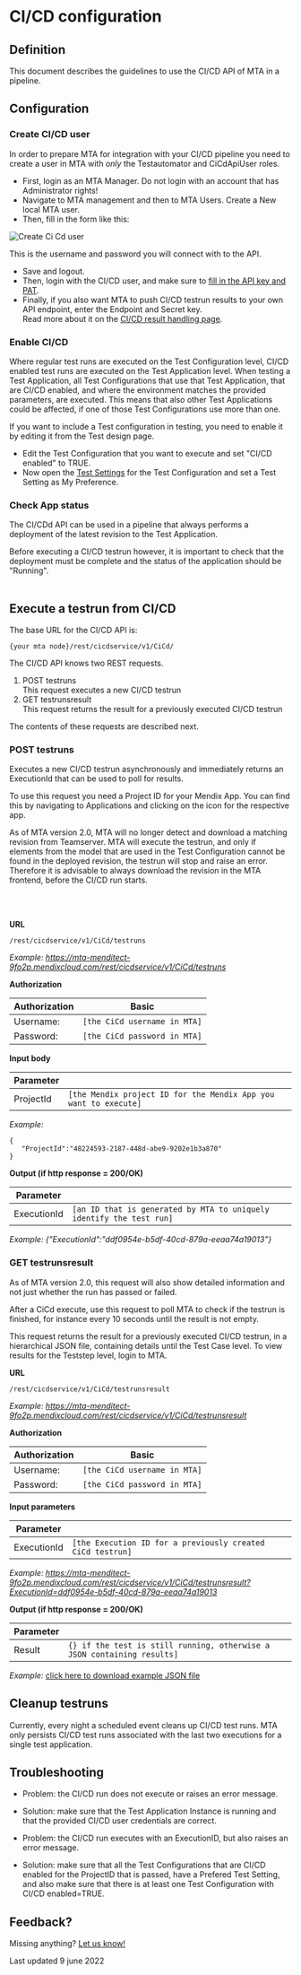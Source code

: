 # CI/CD configuration

## Definition

This document describes the guidelines to use the CI/CD API of MTA in a pipeline.

## Configuration

### Create CI/CD user

In order to prepare MTA for integration with your CI/CD pipeline you need to create a user in MTA with *only* the Testautomator and CiCdApiUser roles. 

- First, login as an MTA Manager. Do not login with an account that has Administrator rights!
- Navigate to MTA management and then to MTA Users. Create a New local MTA user.
- Then, fill in the form like this:

![Create Ci Cd user](images/cicd-create-account.png)

This is the username and password you will connect with to the API. 

- Save and logout.
- Then, login with the CI/CD user, and make sure to [fill in the API key and PAT](access-mendix-model).
- Finally, if you also want MTA to push CI/CD testrun results to your own API endpoint, enter the Endpoint and Secret key.<br/>Read more about it on the [CI/CD result handling page](cicd-result).

### Enable CI/CD
Where regular test runs are executed on the Test Configuration level, CI/CD enabled test runs are executed on the Test Application level. When testing a Test Application, all Test Configurations that use that Test Application, that are CI/CD enabled, and where the environment matches the provided parameters, are executed. This means that also other Test Applications could be affected, if one of those Test Configurations use more than one.

If you want to include a Test configuration in testing, you need to enable it by editing it from the Test design page. 
- Edit the Test Configuration that you want to execute and set "CI/CD enabled" to TRUE.
- Now open the [Test Settings](../../test-setting) for the Test Configuration and set a Test Setting as My Preference.

### Check App status
The CI/CDd API can be used in a pipeline that always performs a deployment of the latest revision to the Test Application. 

<i class="fa fa-exclamation-triangle"></i> Before executing a CI/CD testrun however, it is important to check that the deployment must be complete and the status of the application should be "Running". 
<br/><br/>

## Execute a testrun from CI/CD

The base URL for the CI/CD API is:
```
{your mta node}/rest/cicdservice/v1/CiCd/
```

The CI/CD API knows two REST requests. 
1. POST testruns <br/> This request executes a new CI/CD testrun
2. GET testrunsresult <br/> This request returns the result for a previously executed CI/CD testrun

The contents of these requests are described next.

### POST testruns
Executes a new CI/CD testrun asynchronously and immediately returns an ExecutionId that can be used to poll for results. 

To use this request you need a Project ID for your Mendix App. You can find this by navigating to Applications and clicking on the <i class="fal fa-circle-info"></i> icon for the respective app.

<i class="fa fa-exclamation-triangle"></i> As of MTA version 2.0, MTA will no longer detect and download a matching revision from Teamserver. MTA will execute the testrun, and only if elements from the model that are used in the Test Configuration cannot be found in the deployed revision, the testrun will stop and raise an error. Therefore it is advisable to always download the revision in the MTA frontend, before the CI/CD run starts.

<br/><br/>


**URL**

`/rest/cicdservice/v1/CiCd/testruns`

*Example: https://mta-menditect-9fo2p.mendixcloud.com/rest/cicdservice/v1/CiCd/testruns*

**Authorization**

| Authorization | Basic                        |
| ------------- | ---------------------------- |
| Username:     | `[the CiCd username in MTA]` |
| Password:     | `[the CiCd password in MTA]` |

**Input body**

| Parameter |                                                                  |
| --------- | ---------------------------------------------------------------- |
| ProjectId | `[the Mendix project ID for the Mendix App you want to execute]` |

*Example:* 

```
{
   "ProjectId":"48224593-2187-448d-abe9-9202e1b3a870"
}
```

**Output (if http response = 200/OK)**

| Parameter   |                                                                      |
| ----------- | -------------------------------------------------------------------- |
| ExecutionId | `[an ID that is generated by MTA to uniquely identify the test run]` |

*Example: {"ExecutionId":"ddf0954e-b5df-40cd-879a-eeaa74a19013"}*


### GET testrunsresult

<i class="fa fa-exclamation-triangle"></i> As of MTA version 2.0, this request will also show detailed information and not just whether the run has passed or failed.

After a CiCd execute, use this request to poll MTA to check if the testrun is finished, for instance every 10 seconds until the result is not empty. 

This request returns the result for a previously executed CI/CD testrun, in a hierarchical JSON file, containing details until the Test Case level. To view results for the Teststep level, login to MTA. 

**URL**

`/rest/cicdservice/v1/CiCd/testrunsresult`

*Example: https://mta-menditect-9fo2p.mendixcloud.com/rest/cicdservice/v1/CiCd/testrunsresult*

**Authorization**

| Authorization | Basic                        |
| ------------- | ---------------------------- |
| Username:     | `[the CiCd username in MTA]` |
| Password:     | `[the CiCd password in MTA]` |

**Input parameters**

| Parameter   |                                                            |
| ----------- | ---------------------------------------------------------- |
| ExecutionId | `[the Execution ID for a previously created CiCd testrun]` |

*Example: https://mta-menditect-9fo2p.mendixcloud.com/rest/cicdservice/v1/CiCd/testrunsresult?ExecutionId=ddf0954e-b5df-40cd-879a-eeaa74a19013*

**Output (if http response = 200/OK)**

| Parameter |                                                                         |
| --------- | ----------------------------------------------------------------------- |
| Result    | `{} if the test is still running, otherwise a JSON containing results]` |

*Example:* [click here to download example JSON file](images/example_testrun_result.js.txt)



## Cleanup testruns
Currently, every night a scheduled event cleans up CI/CD test runs. MTA only persists CI/CD test runs associated with the last two executions for a single test application. 

## Troubleshooting

- Problem: the CI/CD run does not execute or raises an error message.
- Solution: make sure that the Test Application Instance is running and that the provided CI/CD user credentials are correct.


- Problem: the CI/CD run executes with an ExecutionID, but also raises an error message.
- Solution: make sure that all the Test Configurations that are CI/CD enabled for the ProjectID that is passed, have a Prefered Test Setting, and also make sure that there is at least one Test Configuration with CI/CD enabled=TRUE.

## Feedback?
Missing anything? [Let us know!](mailto:support@menditect.com)

Last updated 9 june 2022
